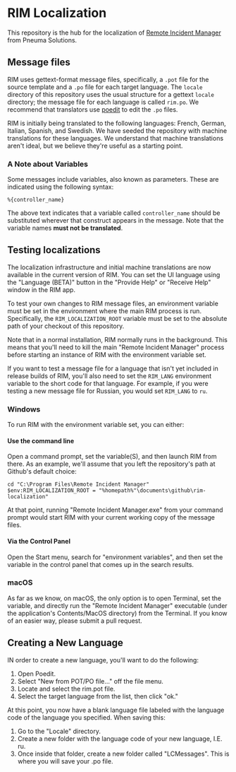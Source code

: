 # RIM Localization

This repository is the hub for the localization of [Remote Incident Manager](https://getrim.app/) from Pneuma Solutions.

## Message files

RIM uses gettext-format message files, specifically, a `.pot` file for the source template and a `.po` file for each target language. The `locale` directory of this repository uses the usual structure for a gettext `locale` directory; the message file for each language is called `rim.po`. We recommend that translators use [poedit](https://poedit.net/) to edit the `.po` files.

RIM is initially being translated to the following languages: French, German, Italian, Spanish, and Swedish. We have seeded the repository with machine translations for these languages. We understand that machine translations aren't ideal, but we believe they're useful as a starting point.
### A Note about Variables
Some messages include variables, also known as parameters. These are indicated using the following syntax:

`%{controller_name}`

The above text indicates that a variable called `controller_name` should be substituted wherever that construct appears in the message. Note that the variable names **must not be translated**.

## Testing localizations

The localization infrastructure and initial machine translations are now available in the current version of RIM. You can set the UI language using the "Language (BETA)" button in the "Provide Help" or "Receive Help" window in the RIM app.

To test your own changes to RIM message files, an environment variable must be set in the environment where the main RIM process is run. Specifically, the `RIM_LOCALIZATION_ROOT` variable must be set to the absolute path of your checkout of this repository.

Note that in a normal installation, RIM normally runs in the background. This means that you'll need to kill the main "Remote Incident Manager" process before starting an instance of RIM with the environment variable set.

If you want to test a message file for a language that isn't yet included in release builds of RIM, you'll also need to set the `RIM_LANG` environment variable to the short code for that language. For example, if you were testing a new message file for Russian, you would set `RIM_LANG` to `ru`.

### Windows

To run RIM with the environment variable set, you can either:
#### Use the command line
Open a command prompt, set the variable(S), and then launch RIM from there. As an example, we'll assume that you left the repository's path at Github's default choice:  

```
cd "C:\Program Files\Remote Incident Manager"
$env:RIM_LOCALIZATION_ROOT = "%homepath%"\documents\github\rim-localization"
```

At that point, running "Remote Incident Manager.exe" from your command prompt would start RIM with your current working copy of the message files.

#### Via the Control Panel

Open the Start menu, search for "environment variables", and then set the variable in the control panel that comes up in the search results.

### macOS

As far as we know, on macOS, the only option is to open Terminal, set the variable, and directly run the "Remote Incident Manager" executable (under the application's Contents/MacOS directory) from the Terminal. If you know of an easier way, please submit a pull request.
## Creating a New Language
IN order to create a new language, you'll want to do the following:
1. Open Poedit.
1. Select "New from POT/PO file…" off the file menu.
1. Locate and select the rim.pot file.
1. Select the target language from the list, then click "ok."
<!-- end -->
At this point, you now have a blank language file labeled with the language code of the language you specified. When saving this:
1. Go to the "Locale" directory.
1. Create a new folder with the language code of your new language, I.E. ru.
1. Once inside that folder, create a new folder called "LCMessages". This is where you will save your .po file.
<!-- end -->